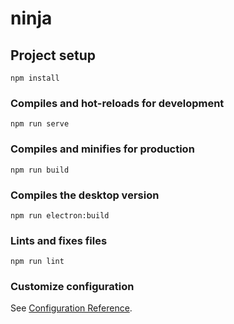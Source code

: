 # ninja

## Project setup
```
npm install
```

### Compiles and hot-reloads for development
```
npm run serve
```

### Compiles and minifies for production
```
npm run build
```

### Compiles the desktop version
```
npm run electron:build
```

### Lints and fixes files
```
npm run lint
```

### Customize configuration
See [Configuration Reference](https://cli.vuejs.org/config/).
